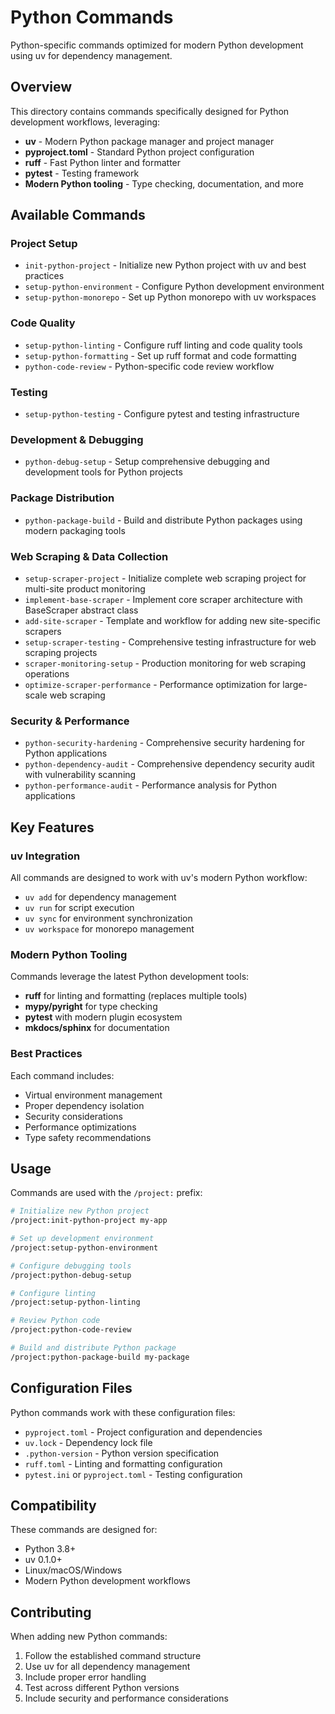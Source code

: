 # Python Commands

Python-specific commands optimized for modern Python development using uv for dependency management.

## Overview

This directory contains commands specifically designed for Python development workflows, leveraging:

- **uv** - Modern Python package manager and project manager
- **pyproject.toml** - Standard Python project configuration
- **ruff** - Fast Python linter and formatter
- **pytest** - Testing framework
- **Modern Python tooling** - Type checking, documentation, and more

## Available Commands

### Project Setup
- `init-python-project` - Initialize new Python project with uv and best practices
- `setup-python-environment` - Configure Python development environment
- `setup-python-monorepo` - Set up Python monorepo with uv workspaces

### Code Quality
- `setup-python-linting` - Configure ruff linting and code quality tools
- `setup-python-formatting` - Set up ruff format and code formatting
- `python-code-review` - Python-specific code review workflow

### Testing
- `setup-python-testing` - Configure pytest and testing infrastructure

### Development & Debugging
- `python-debug-setup` - Setup comprehensive debugging and development tools for Python projects

### Package Distribution
- `python-package-build` - Build and distribute Python packages using modern packaging tools

### Web Scraping & Data Collection
- `setup-scraper-project` - Initialize complete web scraping project for multi-site product monitoring
- `implement-base-scraper` - Implement core scraper architecture with BaseScraper abstract class
- `add-site-scraper` - Template and workflow for adding new site-specific scrapers
- `setup-scraper-testing` - Comprehensive testing infrastructure for web scraping projects
- `scraper-monitoring-setup` - Production monitoring for web scraping operations
- `optimize-scraper-performance` - Performance optimization for large-scale web scraping

### Security & Performance
- `python-security-hardening` - Comprehensive security hardening for Python applications
- `python-dependency-audit` - Comprehensive dependency security audit with vulnerability scanning
- `python-performance-audit` - Performance analysis for Python applications

## Key Features

### uv Integration
All commands are designed to work with uv's modern Python workflow:
- `uv add` for dependency management
- `uv run` for script execution
- `uv sync` for environment synchronization
- `uv workspace` for monorepo management

### Modern Python Tooling
Commands leverage the latest Python development tools:
- **ruff** for linting and formatting (replaces multiple tools)
- **mypy/pyright** for type checking
- **pytest** with modern plugin ecosystem
- **mkdocs/sphinx** for documentation

### Best Practices
Each command includes:
- Virtual environment management
- Proper dependency isolation
- Security considerations
- Performance optimizations
- Type safety recommendations

## Usage

Commands are used with the `/project:` prefix:

```bash
# Initialize new Python project
/project:init-python-project my-app

# Set up development environment
/project:setup-python-environment

# Configure debugging tools
/project:python-debug-setup

# Configure linting
/project:setup-python-linting

# Review Python code
/project:python-code-review

# Build and distribute Python package
/project:python-package-build my-package
```

## Configuration Files

Python commands work with these configuration files:
- `pyproject.toml` - Project configuration and dependencies
- `uv.lock` - Dependency lock file
- `.python-version` - Python version specification
- `ruff.toml` - Linting and formatting configuration
- `pytest.ini` or `pyproject.toml` - Testing configuration

## Compatibility

These commands are designed for:
- Python 3.8+
- uv 0.1.0+
- Linux/macOS/Windows
- Modern Python development workflows

## Contributing

When adding new Python commands:
1. Follow the established command structure
2. Use uv for all dependency management
3. Include proper error handling
4. Test across different Python versions
5. Include security and performance considerations
